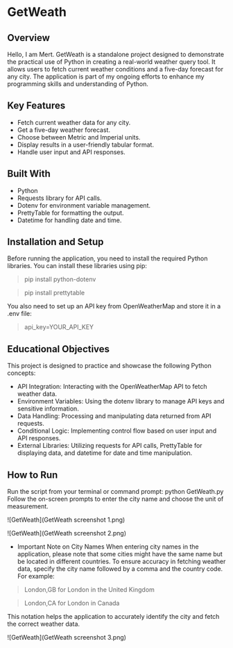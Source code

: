 # GetWeath
## Overview
Hello, I am Mert. GetWeath is a standalone project designed to demonstrate the practical use of Python in creating a real-world weather query tool. It allows users to fetch current weather conditions and a five-day forecast for any city. The application is part of my ongoing efforts to enhance my programming skills and understanding of Python.

## Key Features
* Fetch current weather data for any city.
* Get a five-day weather forecast.
* Choose between Metric and Imperial units.
* Display results in a user-friendly tabular format.
* Handle user input and API responses.
## Built With
* Python
* Requests library for API calls.
* Dotenv for environment variable management.
* PrettyTable for formatting the output.
* Datetime for handling date and time.
  
## Installation and Setup
Before running the application, you need to install the required Python libraries. You can install these libraries using pip:

> pip install python-dotenv

> pip install prettytable

You also need to set up an API key from OpenWeatherMap and store it in a .env file:
> api_key=YOUR_API_KEY

## Educational Objectives
This project is designed to practice and showcase the following Python concepts:

* API Integration: Interacting with the OpenWeatherMap API to fetch weather data.
* Environment Variables: Using the dotenv library to manage API keys and sensitive information.
* Data Handling: Processing and manipulating data returned from API requests.
* Conditional Logic: Implementing control flow based on user input and API responses.
* External Libraries: Utilizing requests for API calls, PrettyTable for displaying data, and datetime for date and time manipulation.
  
## How to Run
Run the script from your terminal or command prompt:
python GetWeath.py
Follow the on-screen prompts to enter the city name and choose the unit of measurement.

![GetWeath](GetWeath screenshot 1.png)

![GetWeath](GetWeath screenshot 2.png)

* Important Note on City Names
When entering city names in the application, please note that some cities might have the same name but be located in different countries. To ensure accuracy in fetching weather data, specify the city name followed by a comma and the country code. For example:

> London,GB for London in the United Kingdom

> London,CA for London in Canada

This notation helps the application to accurately identify the city and fetch the correct weather data.

![GetWeath](GetWeath screenshot 3.png)
